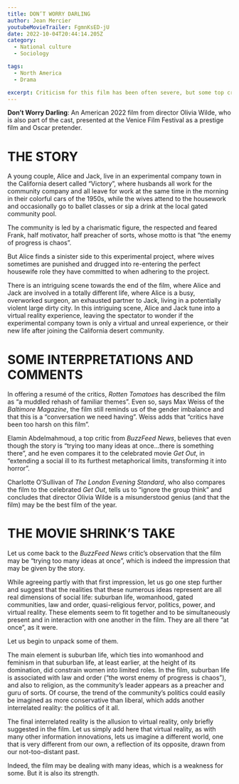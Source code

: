 ```yaml
---
title: DON’T WORRY DARLING
author: Jean Mercier
youtubeMovieTrailer: FgmnKsED-jU
date: 2022-10-04T20:44:14.205Z
category:
  - National culture
  - Sociology

tags:
  - North America
  - Drama

excerpt: Criticism for this film has been often severe, but some top critics disagree and see this film as quite revealing. The film may appear superficial at first glance, yet it does tackle several socially relevant themes. The conversation about this movie will last until the Oscar season, with good reason.  
---
```

**Don’t Worry Darling**: An American 2022 film from director Olivia Wilde, who is also part of the cast, presented at the Venice Film Festival as a prestige film and Oscar pretender.

# THE STORY

A young couple, Alice and Jack, live in an experimental company town in the California desert called “Victory”, where husbands all work for the community company and all leave for work at the same time in the morning in their colorful cars of the 1950s, while the wives attend to the housework and occasionally go to ballet classes or sip a drink at the local gated community pool.

The community is led by a charismatic figure, the respected and feared Frank, half motivator, half preacher of sorts, whose motto is that “the enemy of progress is chaos”.

But Alice finds a sinister side to this experimental project, where wives sometimes are punished and drugged into re-entering the perfect housewife role they have committed to when adhering to the project.

There is an intriguing scene towards the end of the film, where Alice and Jack are involved in a totally different life, where Alice is a busy, overworked surgeon, an exhausted partner to Jack, living in a potentially violent large dirty city. In this intriguing scene, Alice and Jack tune into a virtual reality experience, leaving the spectator to wonder if the experimental company town is only a virtual and unreal experience, or their new life after joining the California desert community.

# SOME INTERPRETATIONS AND COMMENTS

In offering a resumé of the critics, *Rotten Tomatoes* has described the film as “a muddled rehash of familiar themes”. Even so, says Max Weiss of the *Baltimore Magazine*, the film still reminds us of the gender imbalance and that this is a “conversation we need having”. Weiss adds that “critics have been too harsh on this film”.

Elamin Abdelmahmoud, a top critic from *BuzzFeed News*, believes that even though the story is “trying too many ideas at once…there is something there”, and he even compares it to the celebrated movie *Get Out*, in “extending a social ill to its furthest metaphorical limits, transforming it into horror”.

Charlotte O’Sullivan of *The London Evening Standard*, who also compares the film to the celebrated *Get Out*, tells us to “ignore the group think” and concludes that director Olivia Wilde is a misunderstood genius (and that the film) may be the best film of the year.

# THE MOVIE SHRINK’S TAKE

Let us come back to the *BuzzFeed News* critic’s observation that the film may be “trying too many ideas at once”, which is indeed the impression that may be given by the story.

While agreeing partly with that first impression, let us go one step further and suggest that the realities that these numerous ideas represent are all real dimensions of social life: suburban life, womanhood, gated communities, law and order, quasi-religious fervor, politics, power, and virtual reality. These elements seem to fit together and to be simultaneously present and in interaction with one another in the film. They are all there “at once”, as it were.

Let us begin to unpack some of them.

The main element is suburban life, which ties into womanhood and feminism in that suburban life, at least earlier, at the height of its domination, did constrain women into limited roles. In the film, suburban life is associated with law and order (“the worst enemy of progress is chaos”), and also to religion, as the community’s leader appears as a preacher and guru of sorts. Of course, the trend of the community’s politics could easily be imagined as more conservative than liberal, which adds another interrelated reality: the politics of it all.

The final interrelated reality is the allusion to virtual reality, only briefly suggested in the film. Let us simply add here that virtual reality, as with many other information innovations, lets us imagine a different world, one that is very different from our own, a reflection of its opposite, drawn from our not-too-distant past.

Indeed, the film may be dealing with many ideas, which is a weakness for some. But it is also its strength.
